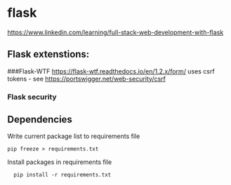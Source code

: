 # flask
https://www.linkedin.com/learning/full-stack-web-development-with-flask

## Flask extenstions:
###Flask-WTF
 https://flask-wtf.readthedocs.io/en/1.2.x/form/
  uses csrf tokens - see https://portswigger.net/web-security/csrf
###  Flask security

## Dependencies
Write current package list to requirements file
```
pip freeze > requirements.txt
```
Install packages in requirements file
```
  pip install -r requirements.txt
```
